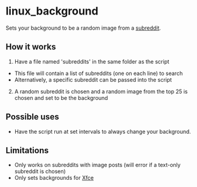 # linux_background
Sets your background to be a random image from a [subreddit](http://www.reddit.com/reddits/).

## How it works
1. Have a file named 'subreddits' in the same folder as the script
  * This file will contain a list of subreddits (one on each line) to search
  * Alternatively, a specific subreddit can be passed into the script
2. A random subreddit is chosen and a random image from the top 25 is chosen and set to be the background
  
## Possible uses
* Have the script run at set intervals to always change your background.
  
## Limitations
* Only works on subreddits with image posts (will error if a text-only subreddit is chosen)
* Only sets backgrounds for [Xfce](http://www.xfce.org/)
